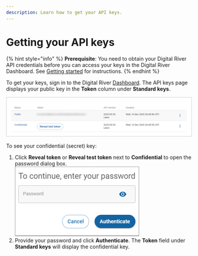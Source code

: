 ```yaml
---
description: Learn how to get your API keys.
---
```


# Getting your API keys

{% hint style="info" %}
**Prerequisite**: You need to obtain your Digital River API credentials before you can access your keys in the Digital River Dashboard. See [Getting started](../../../../quick-start-guide.md) for instructions.
{% endhint %}

To get your keys, sign in to the Digital River [Dashboard](https://dashboard.digitalriver.com). The API keys page displays your public key in the **Token** column under **Standard keys**.

<div align="left">

<img src="../../../../.gitbook/assets/APIKeysStandardKeys.png" alt="">

</div>

To see your confidential (secret) key:

1. Click **Reveal token** or **Reveal test token** next to **Confidential** to open the password dialog box.\
   ![](../../../../.gitbook/assets/TokenPassPrompt.png)
2. Provide your password and click **Authenticate**. The **Token** field under **Standard keys** will display the confidential key.
